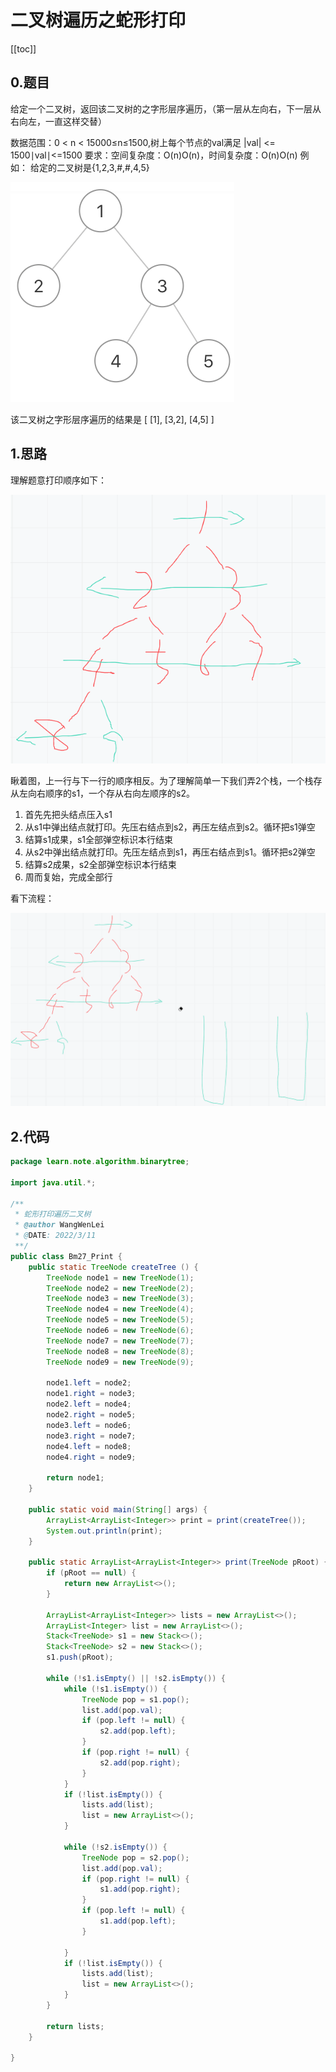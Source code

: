 # 二叉树遍历之蛇形打印
[[toc]]
## 0.题目
给定一个二叉树，返回该二叉树的之字形层序遍历，（第一层从左向右，下一层从右向左，一直这样交替）

数据范围：0 < n < 15000≤n≤1500,树上每个节点的val满足 |val| <= 1500∣val∣<=1500
要求：空间复杂度：O(n)O(n)，时间复杂度：O(n)O(n)
例如：
给定的二叉树是{1,2,3,#,#,4,5}

![](img/b7d2601eec86e03d1584b79af6807964.png)

该二叉树之字形层序遍历的结果是
[
[1],
[3,2],
[4,5]
]

## 1.思路

理解题意打印顺序如下：

![](img/093066bee807798f817da4f4d2e4692a.png)

瞅着图，上一行与下一行的顺序相反。为了理解简单一下我们弄2个栈，一个栈存从左向右顺序的s1，一个存从右向左顺序的s2。
1. 首先先把头结点压入s1
2. 从s1中弹出结点就打印。先压右结点到s2，再压左结点到s2。循环把s1弹空
3. 结算s1成果，s1全部弹空标识本行结束
4. 从s2中弹出结点就打印。先压左结点到s1，再压右结点到s1。循环把s2弹空
5. 结算s2成果，s2全部弹空标识本行结束
6. 周而复始，完成全部行

看下流程：

![](../img/b424b5f9cac8bc65558d6193fe561878.gif)


## 2.代码
```java
package learn.note.algorithm.binarytree;

import java.util.*;

/**
 * 蛇形打印遍历二叉树
 * @author WangWenLei
 * @DATE: 2022/3/11
 **/
public class Bm27_Print {
    public static TreeNode createTree () {
        TreeNode node1 = new TreeNode(1);
        TreeNode node2 = new TreeNode(2);
        TreeNode node3 = new TreeNode(3);
        TreeNode node4 = new TreeNode(4);
        TreeNode node5 = new TreeNode(5);
        TreeNode node6 = new TreeNode(6);
        TreeNode node7 = new TreeNode(7);
        TreeNode node8 = new TreeNode(8);
        TreeNode node9 = new TreeNode(9);

        node1.left = node2;
        node1.right = node3;
        node2.left = node4;
        node2.right = node5;
        node3.left = node6;
        node3.right = node7;
        node4.left = node8;
        node4.right = node9;

        return node1;
    }

    public static void main(String[] args) {
        ArrayList<ArrayList<Integer>> print = print(createTree());
        System.out.println(print);
    }

    public static ArrayList<ArrayList<Integer>> print(TreeNode pRoot) {
        if (pRoot == null) {
            return new ArrayList<>();
        }

        ArrayList<ArrayList<Integer>> lists = new ArrayList<>();
        ArrayList<Integer> list = new ArrayList<>();
        Stack<TreeNode> s1 = new Stack<>();
        Stack<TreeNode> s2 = new Stack<>();
        s1.push(pRoot);

        while (!s1.isEmpty() || !s2.isEmpty()) {
            while (!s1.isEmpty()) {
                TreeNode pop = s1.pop();
                list.add(pop.val);
                if (pop.left != null) {
                    s2.add(pop.left);
                }
                if (pop.right != null) {
                    s2.add(pop.right);
                }
            }
            if (!list.isEmpty()) {
                lists.add(list);
                list = new ArrayList<>();
            }

            while (!s2.isEmpty()) {
                TreeNode pop = s2.pop();
                list.add(pop.val);
                if (pop.right != null) {
                    s1.add(pop.right);
                }
                if (pop.left != null) {
                    s1.add(pop.left);
                }

            }
            if (!list.isEmpty()) {
                lists.add(list);
                list = new ArrayList<>();
            }
        }

        return lists;
    }

}

```
